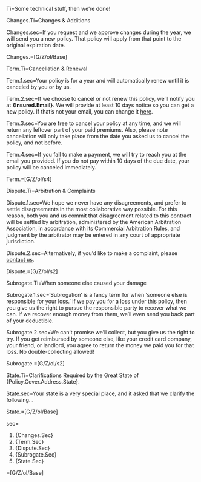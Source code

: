 
Ti=Some technical stuff, then we’re done!

Changes.Ti=Changes & Additions

Changes.sec=If you request and we approve changes during the year, we will send you a new policy. That policy will apply from that point to the original expiration date.

Changes.=[G/Z/ol/Base]

Term.Ti=Cancellation & Renewal

Term.1.sec=Your policy is for a year and will automatically renew until it is canceled by you or by us.

Term.2.sec=If we choose to cancel or not renew this policy, we’ll notify you at <b>{Insured.Email}</b>. We will provide at least 10 days notice so you can get a new policy. If that’s not your email, you can change it <a href="In the real doc, this will open our Live Policy editor">here</a>.

Term.3.sec=You are free to cancel your policy at any time, and we will return any leftover part of your paid premiums. Also, please note cancellation will only take place from the date you asked us to cancel the policy, and not before.

Term.4.sec=If you fail to make a payment, we will try to reach you at the email you provided. If you do not pay within 10 days of the due date, your policy will be canceled immediately.

Term.=[G/Z/ol/s4]

Dispute.Ti=Arbitration & Complaints

Dispute.1.sec=We hope we never have any disagreements, and prefer to settle disagreements in the most collaborative way possible. For this reason, both you and us commit that disagreement related to this contract will be settled by arbitration, administered by the American Arbitration Association, in accordance with its Commercial Arbitration Rules, and judgment by the arbitrator may be entered in any court of appropriate jurisdiction.

Dispute.2.sec=Alternatively, if you’d like to make a complaint, please <a href="In the real doc, this will allow you to get in touch directly">contact us</a>.

Dispute.=[G/Z/ol/s2]

Subrogate.Ti=When someone else caused your damage

Subrogate.1.sec=‘Subrogation’ is a fancy term for when ‘someone else is responsible for your loss.’ If we pay you for a loss under this policy, then you give us the right to pursue the responsible party to recover what we can. If we recover enough money from them, we’ll even send you back part of your deductible.

Subrogate.2.sec=We can’t promise we’ll collect, but you give us the right to try. If you get reimbursed by someone else, like your credit card company, your friend, or landlord, you agree to return the money we paid you for that loss. No double-collecting allowed!

Subrogate.=[G/Z/ol/s2]

State.Ti=Clarifications Required by the Great State of {Policy.Cover.Address.State}.

State.sec=Your state is a very special place, and it asked that we clarify the following...

State.=[G/Z/ol/Base]

sec=<ol><li>{Changes.Sec}<li>{Term.Sec}<li>{Dispute.Sec}<li>{Subrogate.Sec}<li>{State.Sec}</ol>

=[G/Z/ol/Base]
